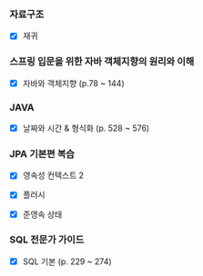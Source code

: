 ### 자료구조

- [x] 재귀



### 스프링 입문을 위한 자바 객체지향의 원리와 이해

- [x] 자바와 객체지향 (p.78 ~ 144)



### JAVA

- [x] 날짜와 시간 & 형식화 (p. 528 ~ 576)



### JPA 기본편 복습

- [x] 영속성 컨텍스트 2
- [x] 플러시
- [x] 준영속 상태



### SQL 전문가 가이드

- [x] SQL 기본 (p. 229 ~ 274)

